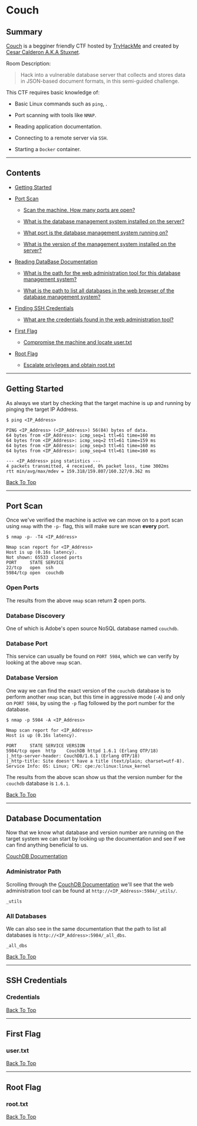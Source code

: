 # Couch

## Summary

[Couch](https://tryhackme.com/room/couch "Couch Room On TryHackMe") is a begginer friendly CTF hosted by [TryHackMe](https://tryhackme.com/room/couch "TryHackMe Official Website") and created by [Cesar Calderon A.K.A Stuxnet](https://twitter.com/__stux "Stuxnet Twitter Profile").

Room Description:

> Hack into a vulnerable database server that collects and stores data in JSON-based document formats, in this semi-guided challenge.

This CTF requires basic knowledge of:

* Basic Linux commands such as ```ping```, .

* Port scanning with tools like ```NMAP```.

* Reading application documentation.

* Connecting to a remote server via ```SSH```.

* Starting a ```Docker``` container.

---

## Contents

* [Getting Started](#getting-started "Jump To Getting Started")

* [Port Scan](#port-scan "Jump To Port Scan")

    * [Scan the machine. How many ports are open?](#open-ports "Jump To Open Ports")

    * [What is the database management system installed on the server?](#database-discovery "Jump To Database Discovery")

    * [What port is the database management system running on?](#database-port "Jump To Database Port")

    * [What is the version of the management system installed on the server?](#database-version "Jump To Database Version")

* [Reading DataBase Documentation](#database-documentation "Jump To Database Documentation")

    * [What is the path for the web administration tool for this database management system?](#administrator-path "Jump To Administrator Path")

    * [What is the path to list all databases in the web browser of the database management system?](#all-databases "Jump To All Databases")

* [Finding SSH Credentials](#ssh-credentials "Jump To SSH Credentials")

    * [What are the credentials found in the web administration tool?](#credentials "Jump To Credentials")

* [First Flag](#first-flag "Jump To First Flag")

    * [Compromise the machine and locate user.txt](#usertxt "Jump To user.txt")

* [Root Flag](#root-flag "Jump To Root Flag")

    * [Escalate privileges and obtain root.txt](#roottxt "Jump To root.txt")

---

## Getting Started

As always we start by checking that the target machine is up and running by pinging the target IP Address.

```
$ ping <IP_Address>

PING <IP_Address> (<IP_Address>) 56(84) bytes of data.
64 bytes from <IP_Address>: icmp_seq=1 ttl=61 time=160 ms
64 bytes from <IP_Address>: icmp_seq=2 ttl=61 time=159 ms
64 bytes from <IP_Address>: icmp_seq=3 ttl=61 time=160 ms
64 bytes from <IP_Address>: icmp_seq=4 ttl=61 time=160 ms

--- <IP_Address> ping statistics ---
4 packets transmitted, 4 received, 0% packet loss, time 3002ms
rtt min/avg/max/mdev = 159.318/159.807/160.327/0.362 ms
```

[Back To Top](#couch "Jump To Top")

---

## Port Scan

Once we've verified the machine is active we can move on to a port scan using ```nmap``` with the ```-p-``` flag, this will make sure we scan **every** port.

```
$ nmap -p- -T4 <IP_Address>

Nmap scan report for <IP_Address>
Host is up (0.16s latency).
Not shown: 65533 closed ports
PORT     STATE SERVICE
22/tcp   open  ssh
5984/tcp open  couchdb
```

### Open Ports

The results from the above ```nmap``` scan return **2** open ports.

### Database Discovery

One of which is Adobe's open source NoSQL database named ```couchdb```.

### Database Port

This service can usually be found on ```PORT 5984```, which we can verify by looking at the above ```nmap``` scan.

### Database Version

One way we can find the exact version of the ```couchdb``` database is to perform another ```nmap``` scan, but this time in aggressive mode (```-A```) and only on ```PORT 5984```, by using the ```-p``` flag followed by the port number for the database.

```
$ nmap -p 5984 -A <IP_Address>

Nmap scan report for <IP_Address>
Host is up (0.16s latency).

PORT     STATE SERVICE VERSION
5984/tcp open  http    CouchDB httpd 1.6.1 (Erlang OTP/18)
|_http-server-header: CouchDB/1.6.1 (Erlang OTP/18)
|_http-title: Site doesn't have a title (text/plain; charset=utf-8).
Service Info: OS: Linux; CPE: cpe:/o:linux:linux_kernel
```

The results from the above scan show us that the version number for the ```couchdb``` database is ```1.6.1```.

[Back To Top](#couch "Jump To Top")

---

## Database Documentation

Now that we know what database and version number are running on the target system we can start by looking up the documentation and see if we can find anything beneficial to us.

[CouchDB Documentation](https://docs.couchdb.org/en/stable/intro/tour.html "Adobe's CouchDB Documentation")

### Administrator Path

Scrolling through the [CouchDB Documentation](https://docs.couchdb.org/en/stable/intro/tour.html "Adobe's CouchDB Documentation") we'll see that the web administration tool can be found at ```http://<IP_Address>:5984/_utils/```.

```_utils```

### All Databases

We can also see in the same documentation that the path to list all databases is ```http://<IP_Address>:5984/_all_dbs```.

```_all_dbs```

[Back To Top](#couch "Jump To Top")

---

## SSH Credentials

### Credentials

[Back To Top](#couch "Jump To Top")

---

## First Flag

### user.txt

[Back To Top](#couch "Jump To Top")

---

## Root Flag

### root.txt

[Back To Top](#couch "Jump To Top")
